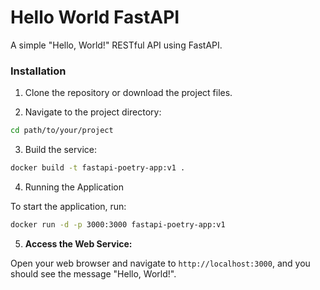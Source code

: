 # Hello World FastAPI

A simple "Hello, World!" RESTful API using FastAPI.

### Installation

1. Clone the repository or download the project files.

2. Navigate to the project directory:

```bash
cd path/to/your/project
```

3. Build the service:

```bash
docker build -t fastapi-poetry-app:v1 .
```

4. Running the Application

To start the application, run:

```bash
docker run -d -p 3000:3000 fastapi-poetry-app:v1
```

5. **Access the Web Service:**

Open your web browser and navigate to `http://localhost:3000`, and you should see the message "Hello, World!".
